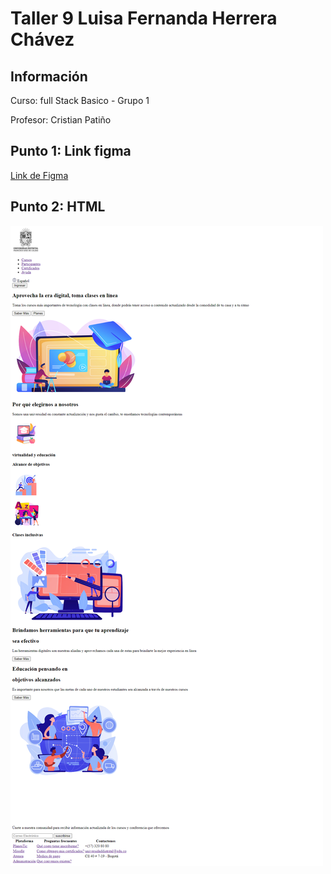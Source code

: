 <h1>Taller 9 Luisa Fernanda Herrera Chávez </h1>

<h2> Información</h2>
<p>Curso: full Stack Basico - Grupo 1 </p>
<p>Profesor: Cristian Patiño</p>
<h2> Punto 1: Link figma</h2>
<a href="https://www.figma.com/file/ZJDCaUO80MO59MulMmHU26/Luisa-Ejercicio?type=design&node-id=0-1&t=jGYP63l0lPiwydPV-0" target="_blank">Link de Figma</a>
<h2> Punto 2: HTML</h2>
<img src="./public/images/html.png" alt="html">
